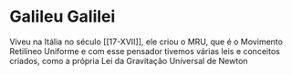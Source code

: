 # Galileu Galilei

Viveu na Itália no século [[17-XVII]], ele criou o MRU, que é o Movimento Retilíneo Uniforme e com esse pensador tivemos várias leis e conceitos criados, como a própria Lei da Gravitação Universal de Newton
